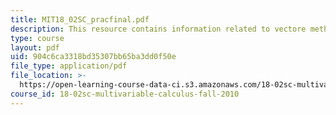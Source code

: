 ```yaml
---
title: MIT18_02SC_pracfinal.pdf
description: This resource contains information related to vectore methods.
type: course
layout: pdf
uid: 904c6ca3318bd35307bb65ba3dd0f50e
file_type: application/pdf
file_location: >-
  https://open-learning-course-data-ci.s3.amazonaws.com/18-02sc-multivariable-calculus-fall-2010/904c6ca3318bd35307bb65ba3dd0f50e_MIT18_02SC_pracfinal.pdf
course_id: 18-02sc-multivariable-calculus-fall-2010
---
```

